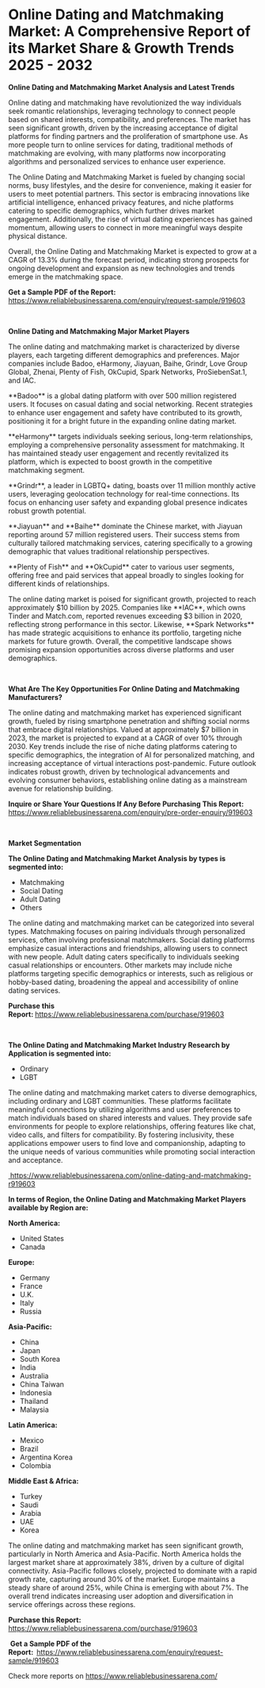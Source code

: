 <p><h1>Online Dating and Matchmaking Market: A Comprehensive Report of its Market Share & Growth Trends 2025 - 2032</h1></p><p><strong>Online Dating and Matchmaking Market Analysis and Latest Trends</strong></p>
<p><p>Online dating and matchmaking have revolutionized the way individuals seek romantic relationships, leveraging technology to connect people based on shared interests, compatibility, and preferences. The market has seen significant growth, driven by the increasing acceptance of digital platforms for finding partners and the proliferation of smartphone use. As more people turn to online services for dating, traditional methods of matchmaking are evolving, with many platforms now incorporating algorithms and personalized services to enhance user experience.</p><p>The Online Dating and Matchmaking Market is fueled by changing social norms, busy lifestyles, and the desire for convenience, making it easier for users to meet potential partners. This sector is embracing innovations like artificial intelligence, enhanced privacy features, and niche platforms catering to specific demographics, which further drives market engagement. Additionally, the rise of virtual dating experiences has gained momentum, allowing users to connect in more meaningful ways despite physical distance.</p><p>Overall, the Online Dating and Matchmaking Market is expected to grow at a CAGR of 13.3% during the forecast period, indicating strong prospects for ongoing development and expansion as new technologies and trends emerge in the matchmaking space.</p></p>
<p><strong>Get a Sample PDF of the Report:&nbsp;</strong> <a href="https://www.reliablebusinessarena.com/enquiry/request-sample/919603?utm_campaign=3181&utm_medium=2&utm_source=Github&utm_content=ia&utm_term=06032025&utm_id=online-dating-and-matchmaking">https://www.reliablebusinessarena.com/enquiry/request-sample/919603</a></p>
<p>&nbsp;</p>
<p><strong>Online Dating and Matchmaking Major Market Players</strong></p>
<p><p>The online dating and matchmaking market is characterized by diverse players, each targeting different demographics and preferences. Major companies include Badoo, eHarmony, Jiayuan, Baihe, Grindr, Love Group Global, Zhenai, Plenty of Fish, OkCupid, Spark Networks, ProSiebenSat.1, and IAC.</p><p>**Badoo** is a global dating platform with over 500 million registered users. It focuses on casual dating and social networking. Recent strategies to enhance user engagement and safety have contributed to its growth, positioning it for a bright future in the expanding online dating market.</p><p>**eHarmony** targets individuals seeking serious, long-term relationships, employing a comprehensive personality assessment for matchmaking. It has maintained steady user engagement and recently revitalized its platform, which is expected to boost growth in the competitive matchmaking segment.</p><p>**Grindr**, a leader in LGBTQ+ dating, boasts over 11 million monthly active users, leveraging geolocation technology for real-time connections. Its focus on enhancing user safety and expanding global presence indicates robust growth potential.</p><p>**Jiayuan** and **Baihe** dominate the Chinese market, with Jiayuan reporting around 57 million registered users. Their success stems from culturally tailored matchmaking services, catering specifically to a growing demographic that values traditional relationship perspectives.</p><p>**Plenty of Fish** and **OkCupid** cater to various user segments, offering free and paid services that appeal broadly to singles looking for different kinds of relationships.</p><p>The online dating market is poised for significant growth, projected to reach approximately $10 billion by 2025. Companies like **IAC**, which owns Tinder and Match.com, reported revenues exceeding $3 billion in 2020, reflecting strong performance in this sector. Likewise, **Spark Networks** has made strategic acquisitions to enhance its portfolio, targeting niche markets for future growth. Overall, the competitive landscape shows promising expansion opportunities across diverse platforms and user demographics.</p></p>
<p>&nbsp;</p>
<p><strong>What Are The Key Opportunities For Online Dating and Matchmaking Manufacturers?</strong></p>
<p><p>The online dating and matchmaking market has experienced significant growth, fueled by rising smartphone penetration and shifting social norms that embrace digital relationships. Valued at approximately $7 billion in 2023, the market is projected to expand at a CAGR of over 10% through 2030. Key trends include the rise of niche dating platforms catering to specific demographics, the integration of AI for personalized matching, and increasing acceptance of virtual interactions post-pandemic. Future outlook indicates robust growth, driven by technological advancements and evolving consumer behaviors, establishing online dating as a mainstream avenue for relationship building.</p></p>
<p><strong>Inquire or Share Your Questions If Any Before Purchasing This Report:</strong> <a href="https://www.reliablebusinessarena.com/enquiry/pre-order-enquiry/919603?utm_campaign=3181&utm_medium=2&utm_source=Github&utm_content=ia&utm_term=06032025&utm_id=online-dating-and-matchmaking">https://www.reliablebusinessarena.com/enquiry/pre-order-enquiry/919603</a></p>
<p>&nbsp;</p>
<p><strong>Market Segmentation</strong></p>
<p><strong>The Online Dating and Matchmaking Market Analysis by types is segmented into:</strong></p>
<p><ul><li>Matchmaking</li><li>Social Dating</li><li>Adult Dating</li><li>Others</li></ul></p>
<p><p>The online dating and matchmaking market can be categorized into several types. Matchmaking focuses on pairing individuals through personalized services, often involving professional matchmakers. Social dating platforms emphasize casual interactions and friendships, allowing users to connect with new people. Adult dating caters specifically to individuals seeking casual relationships or encounters. Other markets may include niche platforms targeting specific demographics or interests, such as religious or hobby-based dating, broadening the appeal and accessibility of online dating services.</p></p>
<p><strong>Purchase this Report:&nbsp;</strong><a href="https://www.reliablebusinessarena.com/purchase/919603?utm_campaign=3181&utm_medium=2&utm_source=Github&utm_content=ia&utm_term=06032025&utm_id=online-dating-and-matchmaking">https://www.reliablebusinessarena.com/purchase/919603</a></p>
<p>&nbsp;</p>
<p><strong>The Online Dating and Matchmaking Market Industry Research by Application is segmented into:</strong></p>
<p><ul><li>Ordinary</li><li>LGBT</li></ul></p>
<p><p>The online dating and matchmaking market caters to diverse demographics, including ordinary and LGBT communities. These platforms facilitate meaningful connections by utilizing algorithms and user preferences to match individuals based on shared interests and values. They provide safe environments for people to explore relationships, offering features like chat, video calls, and filters for compatibility. By fostering inclusivity, these applications empower users to find love and companionship, adapting to the unique needs of various communities while promoting social interaction and acceptance.</p></p>
<p><a href="https://www.reliablebusinessarena.com/online-dating-and-matchmaking-r919603?utm_campaign=3181&utm_medium=2&utm_source=Github&utm_content=ia&utm_term=06032025&utm_id=online-dating-and-matchmaking">&nbsp;https://www.reliablebusinessarena.com/online-dating-and-matchmaking-r919603</a></p>
<p><strong>In terms of Region, the Online Dating and Matchmaking Market Players available by Region are:</strong></p>
<p>
    <p> <strong> North America: </strong>
        <ul>
            <li>United States</li>
            <li>Canada</li>
        </ul>
        </p> 
    <p> <strong> Europe: </strong>
        <ul>
            <li>Germany</li>
            <li>France</li>
            <li>U.K.</li>
            <li>Italy</li>
            <li>Russia</li>
        </ul>
        </p> 
    <p> <strong> Asia-Pacific: </strong>
        <ul>
            <li>China</li>
            <li>Japan</li>
            <li>South Korea</li>
            <li>India</li>
            <li>Australia</li>
            <li>China Taiwan</li>
            <li>Indonesia</li>
            <li>Thailand</li>
            <li>Malaysia</li>
        </ul>
        </p> 
    <p> <strong> Latin America: </strong>
        <ul>
            <li>Mexico</li>
            <li>Brazil</li>
            <li>Argentina Korea</li>
            <li>Colombia</li>
        </ul>
        </p> 
    <p> <strong> Middle East & Africa: </strong>
        <ul>
            <li>Turkey</li>
            <li>Saudi</li>
            <li>Arabia</li>
            <li>UAE</li>
            <li>Korea</li>
        </ul>
    </p>
    </p>
<p><p>The online dating and matchmaking market has seen significant growth, particularly in North America and Asia-Pacific. North America holds the largest market share at approximately 38%, driven by a culture of digital connectivity. Asia-Pacific follows closely, projected to dominate with a rapid growth rate, capturing around 30% of the market. Europe maintains a steady share of around 25%, while China is emerging with about 7%. The overall trend indicates increasing user adoption and diversification in service offerings across these regions.</p></p>
<p><strong>Purchase this Report: </strong><a href="https://www.reliablebusinessarena.com/purchase/919603?utm_campaign=3181&utm_medium=2&utm_source=Github&utm_content=ia&utm_term=06032025&utm_id=online-dating-and-matchmaking">https://www.reliablebusinessarena.com/purchase/919603</a></p>
<p>&nbsp;<strong>Get a Sample PDF of the Report:&nbsp;&nbsp;</strong><a href="https://www.reliablebusinessarena.com/enquiry/request-sample/919603?utm_campaign=3181&utm_medium=2&utm_source=Github&utm_content=ia&utm_term=06032025&utm_id=online-dating-and-matchmaking">https://www.reliablebusinessarena.com/enquiry/request-sample/919603</a></p>
<p><strong></strong></p>
<p>Check more reports on <a href="https://www.reliablebusinessarena.com/?utm_campaign=3181&utm_medium=2&utm_source=Github&utm_content=ia&utm_term=06032025&utm_id=online-dating-and-matchmaking">https://www.reliablebusinessarena.com/</a></p>